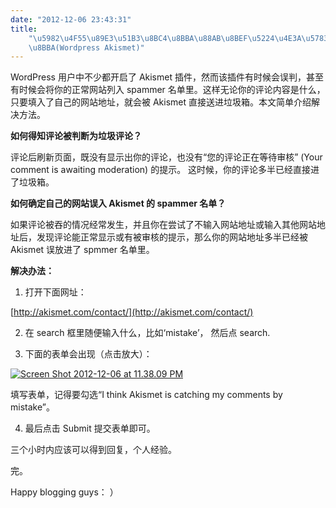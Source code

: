 ```yaml
---
date: "2012-12-06 23:43:31"
title:
    "\u5982\u4F55\u89E3\u51B3\u8BC4\u8BBA\u88AB\u8BEF\u5224\u4E3A\u5783\u573E\u8BC4\
    \u8BBA(Wordpress Akismet)"
---
```


WordPress 用户中不少都开启了 Akismet 插件，然而该插件有时候会误判，甚至有时候会将你的正常网站列入 spammer 名单里。这样无论你的评论内容是什么，只要填入了自己的网站地址，就会被 Akismet 直接送进垃圾箱。本文简单介绍解决方法。

**如何得知评论被判断为垃圾评论？**

评论后刷新页面，既没有显示出你的评论，也没有“您的评论正在等待审核” (Your comment is awaiting moderation) 的提示。 这时候，你的评论多半已经直接进了垃圾箱。

**如何确定自己的网站误入 Akismet 的 spammer 名单？**

如果评论被吞的情况经常发生，并且你在尝试了不输入网站地址或输入其他网站地址后，发现评论能正常显示或有被审核的提示，那么你的网站地址多半已经被 Akismet 误放进了 spmmer 名单里。

**解决办法：**

1. 打开下面网址：

[http://akismet.com/contact/](http://akismet.com/contact/)

2. 在 search 框里随便输入什么，比如‘mistake’， 然后点 search.

3. 下面的表单会出现（点击放大）：

[![](https://architech-blog.s3-ap-southeast-1.amazonaws.com/content/images/uploads/2012/12/Screen-Shot-2012-12-06-at-11.38.09-PM-300x273.png "Screen Shot 2012-12-06 at 11.38.09 PM")](https://architech-blog.s3-ap-southeast-1.amazonaws.com/content/images/uploads/2012/12/Screen-Shot-2012-12-06-at-11.38.09-PM.png)

填写表单，记得要勾选“<label for="fp">I think Akismet is catching my comments by mistake</label>”。

4. 最后点击 Submit 提交表单即可。

三个小时内应该可以得到回复，个人经验。

完。

Happy blogging guys： ）
